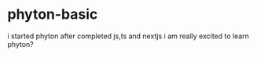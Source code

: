 # phyton-basic
i started phyton after completed js,ts and nextjs i am really excited to learn phyton?
